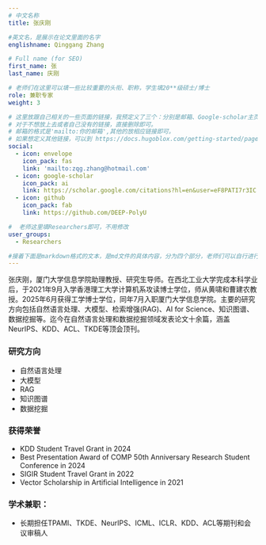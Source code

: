 ```yaml
---
# 中文名称
title: 张庆刚

#英文名，是展示在论文里面的名字
englishname: Qinggang Zhang

# Full name (for SEO)
first_name: 张
last_name: 庆刚

# 老师们在这里可以填一些比较重要的头衔、职称，学生填20**级硕士/博士
role: 兼职专家
weight: 3

# 这里放跟自己相关的一些页面的链接，我预定义了三个：分别是邮箱、Google-scholar主页和github主页
# 对于不想放上去或者自己没有的链接，直接删除即可。
# 邮箱的格式是'mailto:你的邮箱',其他的放相应链接即可。
# 如果想定义其他链接，可以到 https://docs.hugoblox.com/getting-started/page-builder/#icons 上去找图标，或者直接放在下面的详细介绍上
social:
  - icon: envelope
    icon_pack: fas
    link: 'mailto:zqg.zhang@hotmail.com'
  - icon: google-scholar
    icon_pack: ai
    link: https://scholar.google.com/citations?hl=en&user=eF8PATI7r3IC
  - icon: github
    icon_pack: fab
    link: https://github.com/DEEP-PolyU

#  老师这里填Researchers即可，不用修改
user_groups:
  - Researchers

#接着下面是markdown格式的文本，是md文件的具体内容，分为四个部分，老师们可以自行进行修改、删减和添加
---
```

<!-- 以下内容一定要遵循markdown语法 -->
<!-- ###代表的是以三级标题的形式展示后面的文本，* 代表以列表的形式展示后面的文本-->


<!-- 老师的简要介绍 -->
张庆刚，厦门大学信息学院助理教授、研究生导师。在西北工业大学完成本科学业后，于2021年9月入学香港理工大学计算机系攻读博士学位，师从黄啸和曹建农教授。2025年6月获得工学博士学位，同年7月入职厦门大学信息学院。主要的研究方向包括自然语言处理、大模型、检索增强(RAG)、AI for Science、知识图谱、数据挖掘等。迄今在自然语言处理和数据挖掘领域发表论文十余篇，涵盖NeurIPS、KDD、ACL、TKDE等顶会顶刊。

### 研究方向
* 自然语言处理
* 大模型
* RAG
* 知识图谱
* 数据挖掘

### 获得荣誉
* KDD Student Travel Grant in 2024
* Best Presentation Award of COMP 50th Anniversary Research Student Conference in 2024
* SIGIR Student Travel Grant in 2022
* Vector Scholarship in Artificial Intelligence in 2021

### 学术兼职：
* 长期担任TPAMI、TKDE、NeurIPS、ICML、ICLR、KDD、ACL等期刊和会议审稿人

